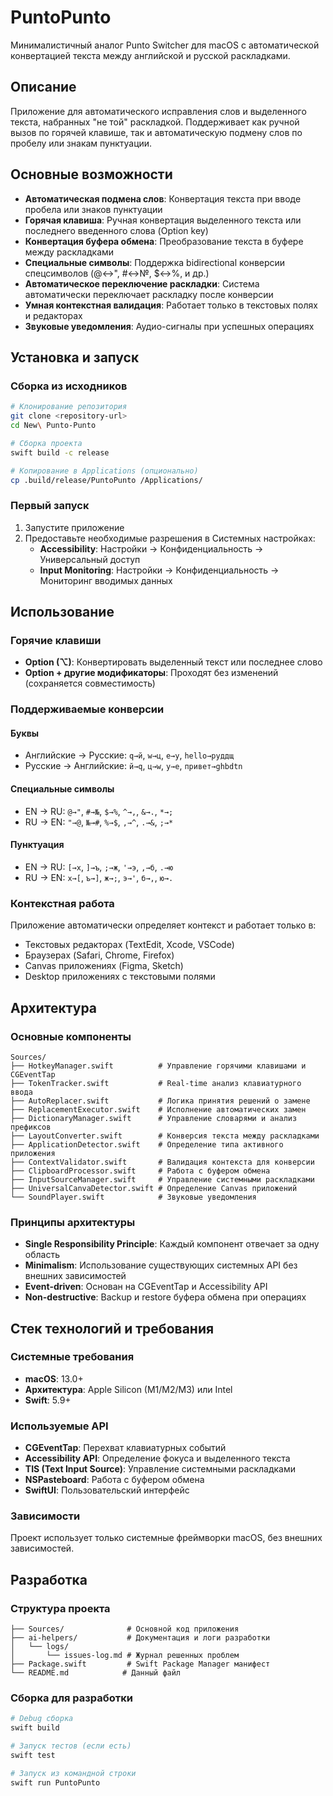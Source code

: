 # PuntoPunto

Минималистичный аналог Punto Switcher для macOS с автоматической конвертацией текста между английской и русской раскладками.

## Описание

Приложение для автоматического исправления слов и выделенного текста, набранных "не той" раскладкой. Поддерживает как ручной вызов по горячей клавише, так и автоматическую подмену слов по пробелу или знакам пунктуации.

## Основные возможности

- **Автоматическая подмена слов**: Конвертация текста при вводе пробела или знаков пунктуации
- **Горячая клавиша**: Ручная конвертация выделенного текста или последнего введенного слова (Option key)
- **Конвертация буфера обмена**: Преобразование текста в буфере между раскладками
- **Специальные символы**: Поддержка bidirectional конверсии спецсимволов (@↔", #↔№, $↔%, и др.)
- **Автоматическое переключение раскладки**: Система автоматически переключает раскладку после конверсии
- **Умная контекстная валидация**: Работает только в текстовых полях и редакторах
- **Звуковые уведомления**: Аудио-сигналы при успешных операциях

## Установка и запуск

### Сборка из исходников
```bash
# Клонирование репозитория
git clone <repository-url>
cd New\ Punto-Punto

# Сборка проекта
swift build -c release

# Копирование в Applications (опционально)
cp .build/release/PuntoPunto /Applications/
```

### Первый запуск
1. Запустите приложение
2. Предоставьте необходимые разрешения в Системных настройках:
   - **Accessibility**: Настройки → Конфиденциальность → Универсальный доступ
   - **Input Monitoring**: Настройки → Конфиденциальность → Мониторинг вводимых данных

## Использование

### Горячие клавиши
- **Option (⌥)**: Конвертировать выделенный текст или последнее слово
- **Option + другие модификаторы**: Проходят без изменений (сохраняется совместимость)

### Поддерживаемые конверсии
#### Буквы
- Английские → Русские: `q→й`, `w→ц`, `e→у`, `hello→руддщ`
- Русские → Английские: `й→q`, `ц→w`, `у→e`, `привет→ghbdtn`

#### Специальные символы
- EN → RU: `@→"`, `#→№`, `$→%`, `^→,`, `&→.`, `*→;`
- RU → EN: `"→@`, `№→#`, `%→$`, `,→^`, `.→&`, `;→*`

#### Пунктуация
- EN → RU: `[→х`, `]→ъ`, `;→ж`, `'→э`, `,→б`, `.→ю`
- RU → EN: `х→[`, `ъ→]`, `ж→;`, `э→'`, `б→,`, `ю→.`

### Контекстная работа
Приложение автоматически определяет контекст и работает только в:
- Текстовых редакторах (TextEdit, Xcode, VSCode)
- Браузерах (Safari, Chrome, Firefox)
- Canvas приложениях (Figma, Sketch)
- Desktop приложениях с текстовыми полями

## Архитектура

### Основные компоненты
```
Sources/
├── HotkeyManager.swift          # Управление горячими клавишами и CGEventTap
├── TokenTracker.swift           # Real-time анализ клавиатурного ввода
├── AutoReplacer.swift           # Логика принятия решений о замене
├── ReplacementExecutor.swift    # Исполнение автоматических замен
├── DictionaryManager.swift      # Управление словарями и анализ префиксов
├── LayoutConverter.swift        # Конверсия текста между раскладками
├── ApplicationDetector.swift    # Определение типа активного приложения
├── ContextValidator.swift       # Валидация контекста для конверсии
├── ClipboardProcessor.swift     # Работа с буфером обмена
├── InputSourceManager.swift     # Управление системными раскладками
├── UniversalCanvaDetector.swift # Определение Canvas приложений
└── SoundPlayer.swift            # Звуковые уведомления
```

### Принципы архитектуры
- **Single Responsibility Principle**: Каждый компонент отвечает за одну область
- **Minimalism**: Использование существующих системных API без внешних зависимостей
- **Event-driven**: Основан на CGEventTap и Accessibility API
- **Non-destructive**: Backup и restore буфера обмена при операциях

## Стек технологий и требования

### Системные требования
- **macOS**: 13.0+
- **Архитектура**: Apple Silicon (M1/M2/M3) или Intel
- **Swift**: 5.9+

### Используемые API
- **CGEventTap**: Перехват клавиатурных событий
- **Accessibility API**: Определение фокуса и выделенного текста
- **TIS (Text Input Source)**: Управление системными раскладками
- **NSPasteboard**: Работа с буфером обмена
- **SwiftUI**: Пользовательский интерфейс

### Зависимости
Проект использует только системные фреймворки macOS, без внешних зависимостей.

## Разработка

### Структура проекта
```
├── Sources/              # Основной код приложения
├── ai-helpers/           # Документация и логи разработки
│   └── logs/
│       └── issues-log.md # Журнал решенных проблем
├── Package.swift         # Swift Package Manager манифест
└── README.md            # Данный файл
```

### Сборка для разработки
```bash
# Debug сборка
swift build

# Запуск тестов (если есть)
swift test

# Запуск из командной строки
swift run PuntoPunto
```
